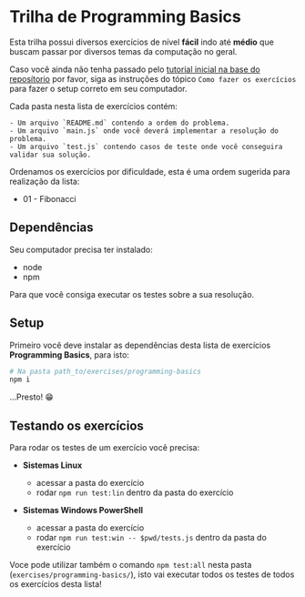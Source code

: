 # Trilha de Programming Basics

Esta trilha possui diversos exercícios de nível **fácil** indo até **médio** que buscam passar por diversos temas da computação no geral.

Caso você ainda não tenha passado pelo [tutorial inicial na base do reposítorio](../README.md) por favor, siga as instruções do tópico `Como fazer os exercícios` para fazer o setup correto em seu computador.

Cada pasta nesta lista de exercícios contém:

    - Um arquivo `README.md` contendo a ordem do problema.
    - Um arquivo `main.js` onde você deverá implementar a resolução do problema.
    - Um arquivo `test.js` contendo casos de teste onde você conseguira validar sua solução.

Ordenamos os exercícios por dificuldade, esta é uma ordem sugerida para realização da lista:

- 01 - Fibonacci

## Dependências

Seu computador precisa ter instalado:

- node
- npm

Para que você consiga executar os testes sobre a sua resolução.

## Setup

Primeiro você deve instalar as dependências desta lista de exercícios **Programming Basics**, para isto:

```sh
# Na pasta path_to/exercises/programming-basics
npm i
```

...Presto! 😁

## Testando os exercícios

Para rodar os testes de um exercício você precisa:

- **Sistemas Linux**
    - acessar a pasta do exercício
    - rodar `npm run test:lin` dentro da pasta do exercício

-  **Sistemas Windows PowerShell**
    - acessar a pasta do exercício
    - rodar `npm run test:win -- $pwd/tests.js` dentro da pasta do exercício

Voce pode utilizar também o comando `npm test:all` nesta pasta (`exercises/programming-basics/`), isto vai executar todos os testes de todos os exercícios desta lista!

